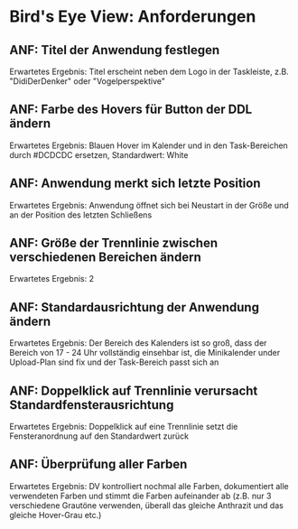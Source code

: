 # Bird's Eye View: Anforderungen

## ANF: Titel der Anwendung festlegen
Erwartetes Ergebnis: Titel erscheint neben dem Logo in der Taskleiste, z.B. "DidiDerDenker" oder "Vogelperspektive"

## ANF: Farbe des Hovers für Button der DDL ändern
Erwartetes Ergebnis: Blauen Hover im Kalender und in den Task-Bereichen durch #DCDCDC ersetzen, Standardwert: White

## ANF: Anwendung merkt sich letzte Position
Erwartetes Ergebnis: Anwendung öffnet sich bei Neustart in der Größe und an der Position des letzten Schließens

## ANF: Größe der Trennlinie zwischen verschiedenen Bereichen ändern
Erwartetes Ergebnis: 2

## ANF: Standardausrichtung der Anwendung ändern
Erwartetes Ergebnis: Der Bereich des Kalenders ist so groß, dass der Bereich von 17 - 24 Uhr vollständig einsehbar ist, die Minikalender under Upload-Plan sind fix und der Task-Bereich passt sich an

## ANF: Doppelklick auf Trennlinie verursacht Standardfensterausrichtung
Erwartetes Ergebnis: Doppelklick auf eine Trennlinie setzt die Fensteranordnung auf den Standardwert zurück

## ANF: Überprüfung aller Farben
Erwartetes Ergebnis: DV kontrolliert nochmal alle Farben, dokumentiert alle verwendeten Farben und stimmt die Farben aufeinander ab (z.B. nur 3 verschiedene Grautöne verwenden, überall das gleiche Anthrazit und das gleiche Hover-Grau etc.)
